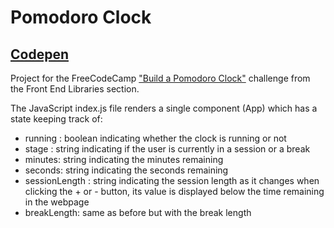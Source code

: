 # Pomodoro Clock

 ## [Codepen](https://codepen.io/lezojeda/pen/oNvYNjr)

Project for the FreeCodeCamp ["Build a Pomodoro Clock"](https://learn.freecodecamp.org/front-end-libraries/front-end-libraries-projects/build-a-pomodoro-clock/) challenge from the Front End Libraries section.

The JavaScript index.js file renders a single component (App) which has a state keeping track of:

* running : boolean indicating whether the clock is running or not
* stage : string indicating if the user is currently in a session or a break
* minutes: string indicating the minutes remaining
* seconds: string indicating the seconds remaining
* sessionLength : string indicating the session length as it changes when clicking the + or - button, its value is displayed below the time remaining in the webpage
* breakLength: same as before but with the break length

